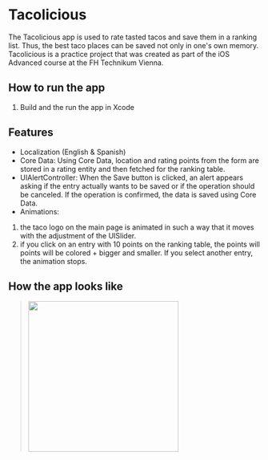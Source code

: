 # Tacolicious
The Tacolicious app is used to rate tasted tacos and save them in a ranking list. Thus, the best taco places can be saved not only in one's own memory.
Tacolicious is a practice project that was created as part of the iOS Advanced course at the FH Technikum Vienna.

## How to run the app
1. Build and the run the app in Xcode

## Features
- Localization (English & Spanish)
- Core Data:
Using Core Data, location and rating points from the form are stored in a rating entity and then fetched for the ranking table.
- UIAlertController:
When the Save button is clicked, an alert appears asking if the entry actually wants to be saved or if the operation should be canceled. If the operation is confirmed, the data is saved using Core Data.
- Animations:
1. the taco logo on the main page is animated in such a way that it moves with the adjustment of the
UISlider.
2. if you click on an entry with 10 points on the ranking table, the points will
points will be colored + bigger and smaller. If you select another entry, the animation stops.

## How the app looks like

> <img src="https://user-images.githubusercontent.com/112976198/214269671-6f6c4954-beb0-42fe-904c-86fe3f3a4a9a.mov" width="300"/>


